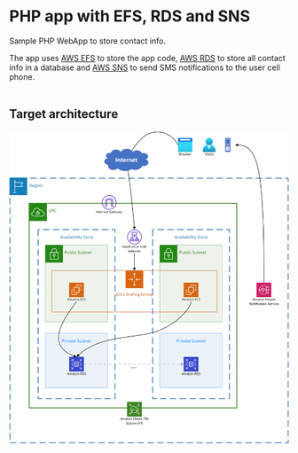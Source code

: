 # PHP app with EFS, RDS and SNS

Sample PHP WebApp to store contact info.

The app uses [AWS EFS](https://aws.amazon.com/efs/) to store the app code, [AWS RDS](https://aws.amazon.com/rds/) to store all contact info in a database and [AWS SNS](https://aws.amazon.com/sns/) to send SMS notifications to the user cell phone.<br><br>

## Target architecture

![Notifier](/images/target_architecture.png)<br><br>